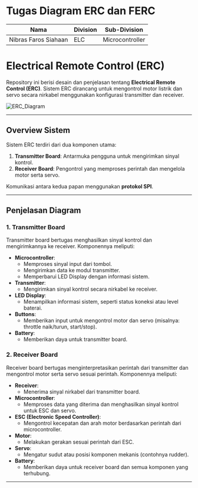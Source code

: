 # Tugas Diagram ERC dan FERC

| Nama | Division | Sub-Division |
| ----- | ---------- | ---------- |
| Nibras Faros Siahaan | ELC | Microcontroller |


# Electrical Remote Control (ERC)

Repository ini berisi desain dan penjelasan tentang **Electrical Remote Control (ERC)**. Sistem ERC dirancang untuk mengontrol motor listrik dan servo secara nirkabel menggunakan konfigurasi transmitter dan receiver.

![ERC_Diagram](https://github.com/user-attachments/assets/da540e29-be60-4c41-bbc6-b068dba18e7d)

---

## **Overview Sistem**

Sistem ERC terdiri dari dua komponen utama:
1. **Transmitter Board**: Antarmuka pengguna untuk mengirimkan sinyal kontrol.
2. **Receiver Board**: Pengontrol yang memproses perintah dan mengelola motor serta servo.

Komunikasi antara kedua papan menggunakan **protokol SPI**.

---

## **Penjelasan Diagram**

### **1. Transmitter Board**
Transmitter board bertugas menghasilkan sinyal kontrol dan mengirimkannya ke receiver. Komponennya meliputi:
- **Microcontroller**:
  - Memproses sinyal input dari tombol.
  - Mengirimkan data ke modul transmitter.
  - Memperbarui LED Display dengan informasi sistem.
- **Transmitter**:
  - Mengirimkan sinyal kontrol secara nirkabel ke receiver.
- **LED Display**:
  - Menampilkan informasi sistem, seperti status koneksi atau level baterai.
- **Buttons**:
  - Memberikan input untuk mengontrol motor dan servo (misalnya: throttle naik/turun, start/stop).
- **Battery**:
  - Memberikan daya untuk transmitter board.

### **2. Receiver Board**
Receiver board bertugas menginterpretasikan perintah dari transmitter dan mengontrol motor serta servo sesuai perintah. Komponennya meliputi:
- **Receiver**:
  - Menerima sinyal nirkabel dari transmitter board.
- **Microcontroller**:
  - Memproses data yang diterima dan menghasilkan sinyal kontrol untuk ESC dan servo.
- **ESC (Electronic Speed Controller)**:
  - Mengontrol kecepatan dan arah motor berdasarkan perintah dari microcontroller.
- **Motor**:
  - Melakukan gerakan sesuai perintah dari ESC.
- **Servo**:
  - Mengatur sudut atau posisi komponen mekanis (contohnya rudder).
- **Battery**:
  - Memberikan daya untuk receiver board dan semua komponen yang terhubung.

---
